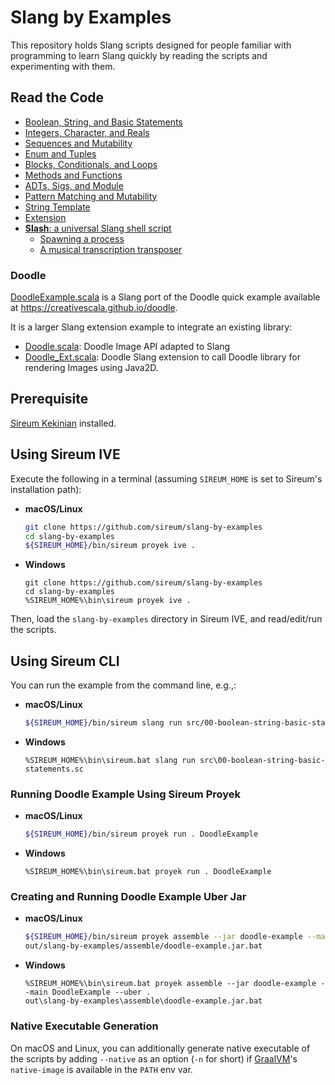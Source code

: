 # Slang by Examples

This repository holds Slang scripts designed for people familiar with
programming to learn Slang quickly by reading the scripts and
experimenting with them.


## Read the Code

* [Boolean, String, and Basic Statements](src/00-boolean-string-basic-statements.sc)
* [Integers, Character, and Reals](src/01-integers-character-reals.sc)
* [Sequences and Mutability](src/02-sequences-mutability.sc)
* [Enum and Tuples](src/03-enum-tuples.sc)
* [Blocks, Conditionals, and Loops](src/04-blocks-conditionals-loops.sc)
* [Methods and Functions](src/05-methods-functions.sc)
* [ADTs, Sigs, and Module](src/06-adts-sigs-module.sc)
* [Pattern Matching and Mutability](src/07-pattern-matching.sc)
* [String Template](src/08-string-template.sc)
* [Extension](src/09-extension.sc)
* [**Slash**: a universal Slang shell script](bin/slash.cmd)
  * [Spawning a process](bin/sireum.cmd)
  * [A musical transcription transposer](bin/transpose.cmd)

### Doodle

[DoodleExample.scala](src/DoodleExample.scala) is a Slang port of the Doodle quick example available at
https://creativescala.github.io/doodle.

It is a larger Slang extension example to integrate an existing library:
  * [Doodle.scala](src/Doodle.scala): Doodle Image API adapted to Slang
  * [Doodle_Ext.scala](src/Doodle_Ext.scala): Doodle Slang extension to call Doodle library for rendering Images using Java2D.
    

## Prerequisite

[Sireum Kekinian](https://github.com/sireum/kekinian) installed.


## Using Sireum IVE

Execute the following in a terminal (assuming `SIREUM_HOME` is 
set to Sireum's installation path):

* **macOS/Linux**

  ```bash
  git clone https://github.com/sireum/slang-by-examples
  cd slang-by-examples
  ${SIREUM_HOME}/bin/sireum proyek ive .
  ```

* **Windows**

  ```batch
  git clone https://github.com/sireum/slang-by-examples
  cd slang-by-examples
  %SIREUM_HOME%\bin\sireum proyek ive .
  ```
  
Then, load the `slang-by-examples` directory in Sireum IVE, and
read/edit/run the scripts.


## Using Sireum CLI

You can run the example from the command line, e.g.,:

* **macOS/Linux**
  
  ```bash
  ${SIREUM_HOME}/bin/sireum slang run src/00-boolean-string-basic-statements.sc
  ```
  
* **Windows**

  ```batch
  %SIREUM_HOME%\bin\sireum.bat slang run src\00-boolean-string-basic-statements.sc
  ```

### Running Doodle Example Using Sireum Proyek

* **macOS/Linux**

  ```bash
  ${SIREUM_HOME}/bin/sireum proyek run . DoodleExample
  ```

* **Windows**

  ```batch
  %SIREUM_HOME%\bin\sireum.bat proyek run . DoodleExample
  ```

### Creating and Running Doodle Example Uber Jar

* **macOS/Linux**

  ```bash
  ${SIREUM_HOME}/bin/sireum proyek assemble --jar doodle-example --main DoodleExample --uber .
  out/slang-by-examples/assemble/doodle-example.jar.bat
  ```

* **Windows**

  ```batch
  %SIREUM_HOME%\bin\sireum.bat proyek assemble --jar doodle-example --main DoodleExample --uber .
  out\slang-by-examples\assemble\doodle-example.jar.bat
  ```

### Native Executable Generation
  
On macOS and Linux, you can additionally generate native executable of the scripts
by adding `--native` as an option (`-n` for short) if [GraalVM](http://graalvm.org)'s
`native-image` is available in the `PATH` env var.
 
